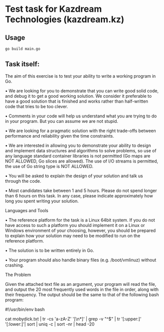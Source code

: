 # Test task for Kazdream Technologies (kazdream.kz)

## Usage

```bash
go build main.go
```

## Task itself:

The aim of this exercise is to test your ability to write a working program in Go.

• We are looking for you to demonstrate that you can write good solid code, and debug it to get a good working solution. We consider it preferable to have a good solution that is finished and works rather than half-written code that tries to be too clever.

• Comments in your code will help us understand what you are trying to do in your program. But you can assume we are not stupid.

• We are looking for a pragmatic solution with the right trade-offs between performance and reliability given the time constraints.

• We are interested in allowing you to demonstrate your ability to design and implement data structures and algorithms to solve problems, so use of any language standard container libraries is not permitted (Go maps are NOT ALLOWED, Go slices are allowed). The use of I/O streams is permitted, the use of Go string type is NOT ALLOWED.

• You will be asked to explain the design of your solution and talk us through the code.

• Most candidates take between 1 and 5 hours. Please do not spend longer than 6 hours on this task. In any case, please indicate approximately how long you spent writing your solution.

Languages and Tools

• The reference platform for the task is a Linux 64bit system. If you do not have access to such a platform you should implement it on a Linux or Windows environment of your choosing, however, you should be prepared to explain how your solution may need to be modified to run on the reference platform.

• The solution is to be written entirely in Go.

• Your program should also handle binary files (e.g. /boot/vmlinuz) without crashing.

The Problem

Given the attached text file as an argument, your program will read the file, and output the 20 most frequently used words in the file in order, along with their frequency. The output should be the same to that of the following bash program:

#!/usr/bin/env bash

cat mobydick.txt | tr -cs 'a-zA-Z' '[\n*]' | grep -v "^$" | tr '[:upper:]' '[:lower:]'| sort | uniq -c | sort -nr | head -20